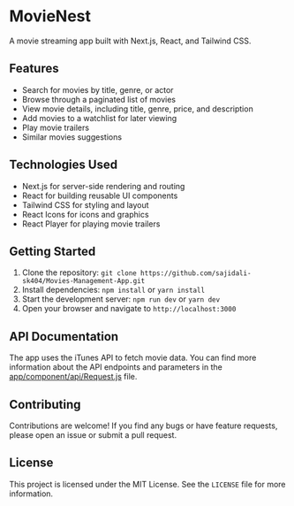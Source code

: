 # MovieNest

A movie streaming app built with Next.js, React, and Tailwind CSS.

## Features

* Search for movies by title, genre, or actor
* Browse through a paginated list of movies
* View movie details, including title, genre, price, and description
* Add movies to a watchlist for later viewing
* Play movie trailers
* Similar movies suggestions

## Technologies Used

* Next.js for server-side rendering and routing
* React for building reusable UI components
* Tailwind CSS for styling and layout
* React Icons for icons and graphics
* React Player for playing movie trailers

## Getting Started

1. Clone the repository: `git clone https://github.com/sajidali-sk404/Movies-Management-App.git`
2. Install dependencies: `npm install` or `yarn install`
3. Start the development server: `npm run dev` or `yarn dev`
4. Open your browser and navigate to `http://localhost:3000`

## API Documentation

The app uses the iTunes API to fetch movie data. You can find more information about the API endpoints and parameters in the [app/component/api/Request.js](cci:7://file:///d:/new%20programes/react/movienest/app/component/api/Request.js:0:0-0:0) file.

## Contributing

Contributions are welcome! If you find any bugs or have feature requests, please open an issue or submit a pull request.

## License

This project is licensed under the MIT License. See the `LICENSE` file for more information.
